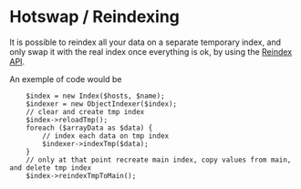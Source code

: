 # Hotswap / Reindexing

It is possible to reindex all your data on a separate temporary index, and only swap it with the real index once everything is ok, by using the [Reindex API](https://www.elastic.co/guide/en/elasticsearch/reference/current/docs-reindex.html).

An exemple of code would be

```
    $index = new Index($hosts, $name);
    $indexer = new ObjectIndexer($index);
    // clear and create tmp index
    $index->reloadTmp();
    foreach ($arrayData as $data) {
        // index each data on tmp index
        $indexer->indexTmp($data);
    }
    // only at that point recreate main index, copy values from main, and delete tmp index
    $index->reindexTmpToMain();
```
